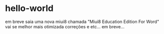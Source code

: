 # hello-world
em breve saia uma nova miui8 chamada "Miui8 Education Edition For Word"
vai se melhor mais otimizada correções e etc...
em breve...
